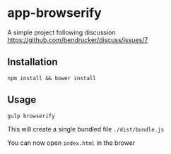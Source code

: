 # app-browserify

A simple project following discussion https://github.com/bendrucker/discuss/issues/7

## Installation
```
npm install && bower install
```

## Usage
```
gulp browserify
```

This will create a single bundled file `./dist/bundle.js`

You can now open `index.html` in the brower
